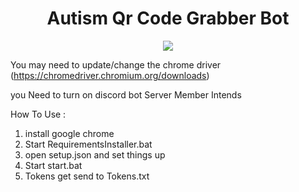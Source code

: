 <h1 align="center">
  Autism Qr Code Grabber Bot
</h1>

<p align="center"> 
  <kbd>
<img src="https://cdn.discordapp.com/attachments/1007147665684963450/1007147676762112040/unknown.png">
  </kbd>
</p>

You may need to update/change the chrome driver (https://chromedriver.chromium.org/downloads)

you Need to turn on discord bot Server Member Intends

How To Use :
1. install google chrome
2. Start RequirementsInstaller.bat
3. open setup.json and set things up
4. Start start.bat
5. Tokens get send to Tokens.txt
